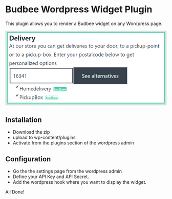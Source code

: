 # Budbee Wordpress Widget Plugin
This plugin allows you to render a Budbee widget on any Wordpress page.

![logo](https://github.com/mnording/Budbee-Wordpress-Widget/raw/main/img/screenshot.PNG)

## Installation
* Download the zip
* upload to wp-content/plugins
* Activate from the plugins section of the wordpress admin

## Configuration
* Go the the settings page from the wordpress admin
* Define your API Key and API Secret.
* Add the wordpress hook where you want to display the widget.

All Done!

